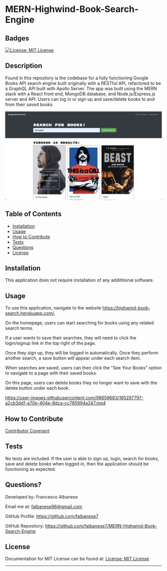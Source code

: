 # MERN-Highwind-Book-Search-Engine

## Badges

[![License: MIT License](https://img.shields.io/badge/license-MIT%20License-blue)](https://choosealicense.com/licenses/mit/)

## Description

Found in this repository is the codebase for a fully functioning Google Books API search engine built originally with a RESTful API, refactored to be a GraphQL API built with Apollo Server. The app was built using the MERN stack with a React front end, MongoDB database, and Node.js/Express.js server and API. Users can log in or sign up and save/delete books to and from their saved books

![Application homepage with a search prepopulated](./assets/Screen%20Shot%202022-08-18%20at%2012.43.47%20AM.png)

## Table of Contents

- [Installation](#installation)
- [Usage](#usage)
- [How to Contribute](#how-to-contribute)
- [Tests](#tests)
- [Questions](#questions)
- [License](#license)

## Installation

This application does not require installation of any addititional software.

## Usage

To use this application, navigate to the website https://highwind-book-search.herokuapp.com/.

On the homepage, users can start searching for books using any related search terms.

If a user wants to save their searches, they will need to click the login/signup link in the top right of the page.

Once they sign up, they will be logged in automatically. Once they perform another search, a save button will appear under each search item.

When searches are saved, users can then click the "See Your Books" option to navigate to a page with their saved books.

On this page, users can delete books they no longer want to save with the delete button under each book.



https://user-images.githubusercontent.com/98659683/185297797-a2cb3dd1-a70e-404e-8dca-cc785994a247.mp4




## How to Contribute

[Contributor Covenant](https://www.contributor-covenant.org/)

## Tests

No tests are included. If the user is able to sign up, login, search for books, save and delete books when logged in, then the application should be functioning as expected.

## Questions?

Developed by: Francesco Albanese

Email me at: falbanese96@gmail.com

GitHub Profile: https://github.com/falbanese7

GitHub Repository: https://github.com/falbanese7/MERN-Highwind-Book-Search-Engine

## License

Documentation for MIT License can be found at:
[License: MIT License](https://choosealicense.com/licenses/mit/)

---
